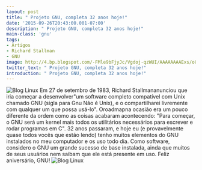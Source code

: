 ```yaml
---
layout: post
title: " Projeto GNU, completa 32 anos hoje!"
date: '2015-09-26T20:43:00.001-07:00'
description: " Projeto GNU, completa 32 anos hoje!"
main-class: 'gnu'
tags:
- Artigos
- Richard Stallman
- GNU
image: http://4.bp.blogspot.com/-FMle9bFjyJc/Vgdoj-qzWUI/AAAAAAAAExs/oOx8abdmOMY/s72-c/GNU-BIRTHDAY2.png
twitter_text: " Projeto GNU, completa 32 anos hoje!"
introduction: " Projeto GNU, completa 32 anos hoje!"
---
```

![Blog Linux](http://4.bp.blogspot.com/-FMle9bFjyJc/Vgdoj-qzWUI/AAAAAAAAExs/oOx8abdmOMY/s1600/GNU-BIRTHDAY2.png "Blog Linux")
Em 27 de setembro de 1983, Richard Stallmananunciou que iria começar a desenvolver"um  software completo compatível com Unix chamado GNU (sigla para Gnu Não é  Unix), e o compartilharei livremente com qualquer um que possa usá-lo".
Oroadmapna  ocasião era um pouco diferente da ordem como as coisas acabaram  acontecendo: "Para começar, o GNU será um kernel mais todos os  utilitários necessários para escrever e rodar programas em C".
32  anos passaram, e hoje eu (e provavelmente quase todos vocês que estão  lendo) tenho muitos elementos do GNU instalados no meu computador e os  uso todo dia. Como software, considero o GNU um grande sucesso de base  instalada, ainda que muitos de seus usuários nem saibam que ele está  presente em uso.
Feliz aniversário, GNU!
![Blog Linux](http://4.bp.blogspot.com/-4M_1YRgzfgI/VgdlcYcJLtI/AAAAAAAAExg/UkJc10yrZL8/s320/richard%2Be%2Bgnu.png "Blog Linux")
